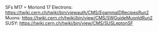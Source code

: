 SFs M17 = Moriond 17
Electrons: https://twiki.cern.ch/twiki/bin/viewauth/CMS/EgammaIDRecipesRun2
Muons: https://twiki.cern.ch/twiki/bin/view/CMS/SWGuideMuonIdRun2 
SUSY: https://twiki.cern.ch/twiki/bin/view/CMS/SUSLeptonSF
